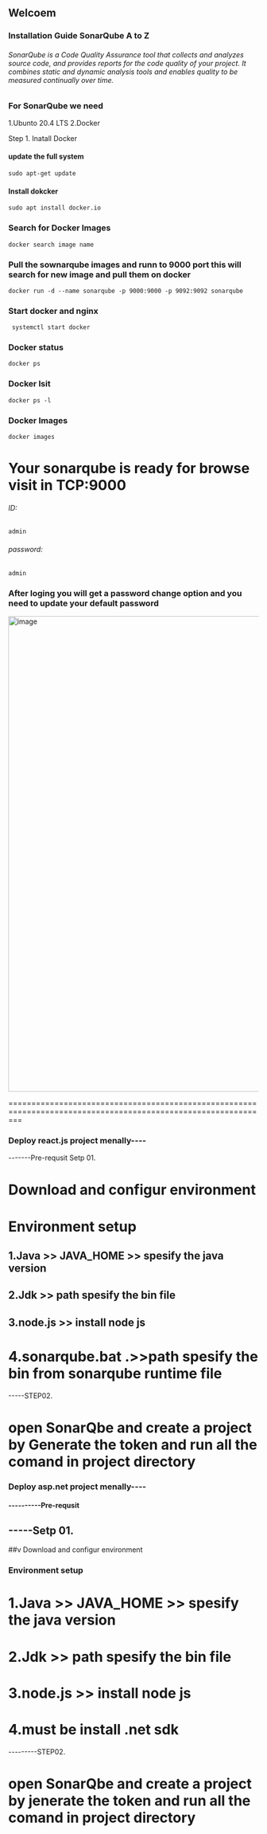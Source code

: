 ## Welcoem

### Installation Guide SonarQube A to Z

###### SonarQube is a Code Quality Assurance tool that collects and analyzes source code, and provides reports for the code quality of your project. It combines static and dynamic analysis tools and enables quality to be measured continually over time.

### For SonarQube we need

1.Ubunto 20.4 LTS
2.Docker

Step 1. Inatall Docker
#### update the full system
    sudo apt-get update
#### Install dokcker
    sudo apt install docker.io
### Search for Docker Images
    docker search image name
### Pull the sownarqube images and runn to 9000 port this will search for new image and pull them on docker
    docker run -d --name sonarqube -p 9000:9000 -p 9092:9092 sonarqube
### Start docker and nginx
     systemctl start docker
### Docker status
    docker ps
### Docker lsit
    docker ps -l
### Docker Images
    docker images
# Your sonarqube is ready for browse visit in TCP:9000

###### ID:
    admin
###### password:
    admin
### After loging you will get a password change option and you need to update your default password

<img width="955" alt="image" src="https://user-images.githubusercontent.com/50922314/165480904-6c4131d1-aca1-4cd0-9ba2-3d5b7a9010f9.png">





===============================================================================================================
### Deploy react.js project menally----

-------Pre-requsit
Setp 01.

# Download and configur environment

# Environment setup
## 1.Java >> JAVA_HOME >> spesify the java version

## 2.Jdk  >> path spesify the bin file

## 3.node.js >> install node js

# 4.sonarqube.bat .>>path spesify the bin from sonarqube runtime file


-----STEP02.
# open SonarQbe and create a project by Generate the token and run all the comand in project directory




### Deploy asp.net project menally----

#### ----------Pre-requsit
## -----Setp 01.

##v Download and configur environment

### Environment setup
# 1.Java >> JAVA_HOME >> spesify the java version

# 2.Jdk  >> path spesify the bin file

# 3.node.js >> install node js

# 4.must be install .net sdk


---------STEP02.
# open SonarQbe and create a project by jenerate the token and run all the comand in project directory
